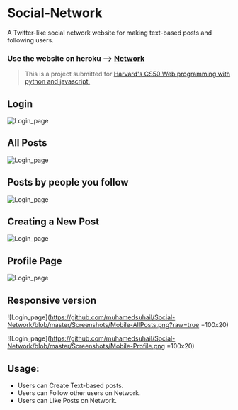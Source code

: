 # Social-Network

A Twitter-like social network website for making text-based posts and following users.

### Use the website on heroku --> [Network](https://social-network-cs50.herokuapp.com)

> This is a project submitted for [Harvard's CS50 Web programming with python and javascript.](https://cs50.harvard.edu/web/2020/)

## Login

![Login_page](https://github.com/muhamedsuhail/Social-Network/blob/master/Screenshots/Login.png?raw=true)

## All Posts 

![Login_page](https://github.com/muhamedsuhail/Social-Network/blob/master/Screenshots/AllPosts.png?raw=true)

## Posts by people you follow

![Login_page](https://github.com/muhamedsuhail/Social-Network/blob/master/Screenshots/FPosts.png?raw=true)

## Creating a New Post

![Login_page](https://github.com/muhamedsuhail/Social-Network/blob/master/Screenshots/NewPost.png?raw=true)

## Profile Page

![Login_page](https://github.com/muhamedsuhail/Social-Network/blob/master/Screenshots/Profile.png?raw=true)

## Responsive version

![Login_page](https://github.com/muhamedsuhail/Social-Network/blob/master/Screenshots/Mobile-AllPosts.png?raw=true =100x20)

![Login_page](https://github.com/muhamedsuhail/Social-Network/blob/master/Screenshots/Mobile-Profile.png =100x20)

## Usage:

*   Users can Create Text-based posts.
*   Users can Follow other users on Network.
*   Users can Like Posts on Network.